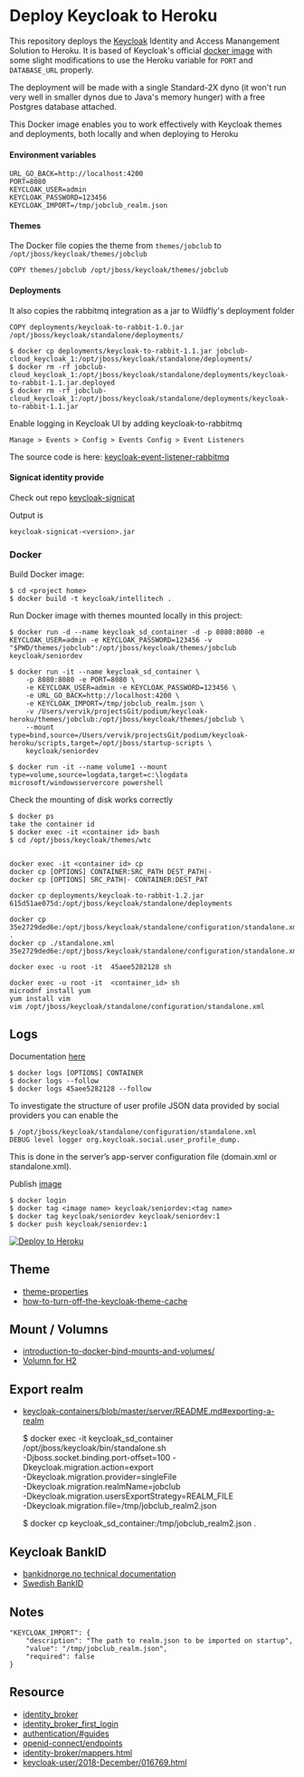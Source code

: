# Deploy Keycloak to Heroku

This repository deploys the [Keycloak](https://www.keycloak.org) Identity and Access Manangement Solution 
to Heroku.  It is based of Keycloak's official [docker image](https://hub.docker.com/r/jboss/keycloak/) with some slight modifications to use the
Heroku variable for `PORT` and `DATABASE_URL` properly.

The deployment will be made with a single Standard-2X dyno (it won't run very well in smaller dynos
due to Java's memory hunger) with a free Postgres database attached.

This Docker image enables you to work effectively with Keycloak themes and deployments, both locally and when deploying to Heroku

#### Environment variables
    
    URL_GO_BACK=http://localhost:4200
    PORT=8080
    KEYCLOAK_USER=admin
    KEYCLOAK_PASSWORD=123456
    KEYCLOAK_IMPORT=/tmp/jobclub_realm.json

#### Themes
The Docker file copies the theme from `themes/jobclub` to `/opt/jboss/keycloak/themes/jobclub`
    
    COPY themes/jobclub /opt/jboss/keycloak/themes/jobclub

#### Deployments
It also copies the rabbitmq integration as a jar to Wildfly's deployment folder

    COPY deployments/keycloak-to-rabbit-1.0.jar /opt/jboss/keycloak/standalone/deployments/

    $ docker cp deployments/keycloak-to-rabbit-1.1.jar jobclub-cloud_keycloak_1:/opt/jboss/keycloak/standalone/deployments/
    $ docker rm -rf jobclub-cloud_keycloak_1:/opt/jboss/keycloak/standalone/deployments/keycloak-to-rabbit-1.1.jar.deployed
    $ docker rm -rf jobclub-cloud_keycloak_1:/opt/jboss/keycloak/standalone/deployments/keycloak-to-rabbit-1.1.jar

Enable logging in Keycloak UI by adding keycloak-to-rabbitmq
    
    Manage > Events > Config > Events Config > Event Listeners

The source code is here: [keycloak-event-listener-rabbitmq](https://github.com/seniordevonly/keycloak-event-listener-rabbitmq)

#### Signicat identity provide
Check out repo [keycloak-signicat](https://github.com/tribe-venneforsikring/keycloak-signicat)

Output is 
    
    keycloak-signicat-<version>.jar

### Docker 
Build Docker image:
    
    $ cd <project home>
    $ docker build -t keycloak/intellitech .
    
Run Docker image with themes mounted locally in this project: 

    $ docker run -d --name keycloak_sd_container -d -p 8080:8080 -e KEYCLOAK_USER=admin -e KEYCLOAK_PASSWORD=123456 -v "$PWD/themes/jobclub":/opt/jboss/keycloak/themes/jobclub keycloak/seniordev
    
    $ docker run -it --name keycloak_sd_container \
        -p 8080:8080 -e PORT=8080 \
        -e KEYCLOAK_USER=admin -e KEYCLOAK_PASSWORD=123456 \
        -e URL_GO_BACK=http://localhost:4200 \
        -e KEYCLOAK_IMPORT=/tmp/jobclub_realm.json \
        -v /Users/vervik/projectsGit/podium/keycloak-heroku/themes/jobclub:/opt/jboss/keycloak/themes/jobclub \
        --mount type=bind,source=/Users/vervik/projectsGit/podium/keycloak-heroku/scripts,target=/opt/jboss/startup-scripts \
        keycloak/seniordev

    $ docker run -it --name volume1 --mount type=volume,source=logdata,target=c:\logdata microsoft/windowsservercore powershell


Check the mounting of disk works correctly

    $ docker ps
    take the container id
    $ docker exec -it <container id> bash
    $ cd /opt/jboss/keycloak/themes/wtc
    
    
    docker exec -it <container id> cp
    docker cp [OPTIONS] CONTAINER:SRC_PATH DEST_PATH|-
    docker cp [OPTIONS] SRC_PATH|- CONTAINER:DEST_PAT
    
    docker cp deployments/keycloak-to-rabbit-1.2.jar 615d51ae075d:/opt/jboss/keycloak/standalone/deployments
    
    docker cp 35e2729ded6e:/opt/jboss/keycloak/standalone/configuration/standalone.xml .
    docker cp ./standalone.xml 35e2729ded6e:/opt/jboss/keycloak/standalone/configuration/standalone.xml

    docker exec -u root -it  45aee5282128 sh
    
    docker exec -u root -it  <container_id> sh
    microdnf install yum
    yum install vim
    vim /opt/jboss/keycloak/standalone/configuration/standalone.xml

## Logs
Documentation [here](https://docs.docker.com/engine/reference/commandline/logs/)

    $ docker logs [OPTIONS] CONTAINER
    $ docker logs --follow
    $ docker logs 45aee5282128 --follow

To investigate the structure of user profile JSON data provided by social providers you can enable the 

    $ /opt/jboss/keycloak/standalone/configuration/standalone.xml
    DEBUG level logger org.keycloak.social.user_profile_dump. 

This is done in the server’s app-server configuration file (domain.xml or standalone.xml).
    
Publish [image](https://linuxconfig.org/how-to-customize-docker-images-with-dockerfiles)

    $ docker login
    $ docker tag <image name> keycloak/seniordev:<tag name>
    $ docker tag keycloak/seniordev keycloak/seniordev:1
    $ docker push keycloak/seniordev:1

[![Deploy to Heroku](https://www.herokucdn.com/deploy/button.svg)](https://heroku.com/deploy)

## Theme
- [theme-properties](https://www.keycloak.org/docs/latest/server_development/#theme-properties)
- [how-to-turn-off-the-keycloak-theme-cache](https://keycloakthemes.com/blog/how-to-turn-off-the-keycloak-theme-cache)


## Mount / Volumns
- [introduction-to-docker-bind-mounts-and-volumes/](https://4sysops.com/archives/introduction-to-docker-bind-mounts-and-volumes/)
- [Volumn for H2](https://github.com/jhipster/generator-jhipster/issues/7157)

## Export realm

- [keycloak-containers/blob/master/server/README.md#exporting-a-realm](https://github.com/keycloak/keycloak-containers/blob/master/server/README.md#exporting-a-realm)


    $ docker exec -it keycloak_sd_container /opt/jboss/keycloak/bin/standalone.sh \
        -Djboss.socket.binding.port-offset=100 -Dkeycloak.migration.action=export \
        -Dkeycloak.migration.provider=singleFile \
        -Dkeycloak.migration.realmName=jobclub \
        -Dkeycloak.migration.usersExportStrategy=REALM_FILE \
        -Dkeycloak.migration.file=/tmp/jobclub_realm2.json
    
    $ docker cp keycloak_sd_container:/tmp/jobclub_realm2.json .

## Keycloak BankID
- [bankidnorge.no technical documentation](https://confluence.bankidnorge.no/confluence/pdoidclc/technical-documentation/core-concepts/session-handling)
- [Swedish BankID](https://github.com/bankid4keycloak/bankid4keycloak)

## Notes
    "KEYCLOAK_IMPORT": {
        "description": "The path to realm.json to be imported on startup",
        "value": "/tmp/jobclub_realm.json",
        "required": false
    }
    
## Resource
- [identity_broker](https://www.keycloak.org/docs/latest/server_admin/#_identity_broker)
- [identity_broker_first_login](https://www.keycloak.org/docs/latest/server_admin/#_identity_broker_first_login)
- [authentication/#guides](https://beta.developer.signicat.com/docs/authentication/#guides)
- [openid-connect/endpoints](https://developer.signicat.com/documentation/authentication/protocols/openid-connect/endpoints/)
- [identity-broker/mappers.html](https://wjw465150.gitbooks.io/keycloak-documentation/content/server_admin/topics/identity-broker/mappers.html)
- [keycloak-user/2018-December/016769.html](https://lists.jboss.org/pipermail/keycloak-user/2018-December/016769.html)